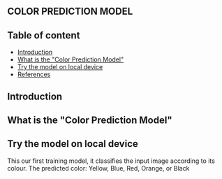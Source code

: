 ## COLOR PREDICTION MODEL
## Table of content
* [Introduction](#intro_for_the_repo,_the_Teachable_machine)
* [What is the "Color Prediction Model"](#intro_for_the_model)
* [Try the model on local device](#local_device_installation)
* [References](#references )

## Introduction
## What is the "Color Prediction Model"
## Try the model on local device
This our first training model, it classifies the input image according to its colour.
The predicted color:
Yellow, Blue, Red, Orange, or Black 
